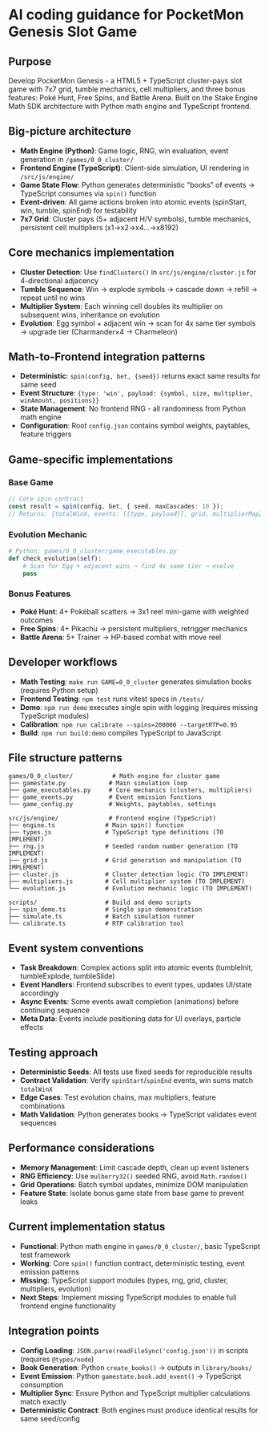 # AI coding guidance for PocketMon Genesis Slot Game

## Purpose
Develop PocketMon Genesis - a HTML5 + TypeScript cluster-pays slot game with 7x7 grid, tumble mechanics, cell multipliers, and three bonus features: Poké Hunt, Free Spins, and Battle Arena. Built on the Stake Engine Math SDK architecture with Python math engine and TypeScript frontend.

## Big-picture architecture
- **Math Engine (Python)**: Game logic, RNG, win evaluation, event generation in `/games/0_0_cluster/` 
- **Frontend Engine (TypeScript)**: Client-side simulation, UI rendering in `/src/js/engine/`
- **Game State Flow**: Python generates deterministic "books" of events → TypeScript consumes via `spin()` function
- **Event-driven**: All game actions broken into atomic events (spinStart, win, tumble, spinEnd) for testability
- **7x7 Grid**: Cluster pays (5+ adjacent H/V symbols), tumble mechanics, persistent cell multipliers (x1→x2→x4...→x8192)

## Core mechanics implementation
- **Cluster Detection**: Use `findClusters()` in `src/js/engine/cluster.js` for 4-directional adjacency
- **Tumble Sequence**: Win → explode symbols → cascade down → refill → repeat until no wins
- **Multiplier System**: Each winning cell doubles its multiplier on subsequent wins, inheritance on evolution
- **Evolution**: Egg symbol + adjacent win → scan for 4x same tier symbols → upgrade tier (Charmander×4 → Charmeleon)

## Math-to-Frontend integration patterns
- **Deterministic**: `spin(config, bet, {seed})` returns exact same results for same seed
- **Event Structure**: `{type: 'win', payload: {symbol, size, multiplier, winAmount, positions}}`
- **State Management**: No frontend RNG - all randomness from Python math engine
- **Configuration**: Root `config.json` contains symbol weights, paytables, feature triggers

## Game-specific implementations

### Base Game
```typescript
// Core spin contract
const result = spin(config, bet, { seed, maxCascades: 10 });
// Returns: {totalWinX, events: [{type, payload}], grid, multiplierMap}
```

### Evolution Mechanic  
```python
# Python: games/0_0_cluster/game_executables.py
def check_evolution(self):
    # Scan for Egg + adjacent wins → find 4x same tier → evolve
    pass
```

### Bonus Features
- **Poké Hunt**: 4+ Pokéball scatters → 3x1 reel mini-game with weighted outcomes
- **Free Spins**: 4+ Pikachu → persistent multipliers, retrigger mechanics  
- **Battle Arena**: 5+ Trainer → HP-based combat with move reel

## Developer workflows
- **Math Testing**: `make run GAME=0_0_cluster` generates simulation books (requires Python setup)
- **Frontend Testing**: `npm test` runs vitest specs in `/tests/` 
- **Demo**: `npm run demo` executes single spin with logging (requires missing TypeScript modules)
- **Calibration**: `npm run calibrate --spins=200000 --targetRTP=0.95`
- **Build**: `npm run build:demo` compiles TypeScript to JavaScript

## File structure patterns
```
games/0_0_cluster/           # Math engine for cluster game
├── gamestate.py            # Main simulation loop
├── game_executables.py     # Core mechanics (clusters, multipliers)  
├── game_events.py          # Event emission functions
└── game_config.py          # Weights, paytables, settings

src/js/engine/              # Frontend engine (TypeScript)
├── engine.ts              # Main spin() function
├── types.js               # TypeScript type definitions (TO IMPLEMENT)
├── rng.js                 # Seeded random number generation (TO IMPLEMENT)
├── grid.js                # Grid generation and manipulation (TO IMPLEMENT)
├── cluster.js             # Cluster detection logic (TO IMPLEMENT)
├── multipliers.js         # Cell multiplier system (TO IMPLEMENT)
└── evolution.js           # Evolution mechanic logic (TO IMPLEMENT)

scripts/                   # Build and demo scripts
├── spin_demo.ts           # Single spin demonstration
├── simulate.ts            # Batch simulation runner
└── calibrate.ts           # RTP calibration tool
```

## Event system conventions
- **Task Breakdown**: Complex actions split into atomic events (tumbleInit, tumbleExplode, tumbleSlide)
- **Event Handlers**: Frontend subscribes to event types, updates UI/state accordingly
- **Async Events**: Some events await completion (animations) before continuing sequence
- **Meta Data**: Events include positioning data for UI overlays, particle effects

## Testing approach
- **Deterministic Seeds**: All tests use fixed seeds for reproducible results
- **Contract Validation**: Verify `spinStart`/`spinEnd` events, win sums match `totalWinX`
- **Edge Cases**: Test evolution chains, max multipliers, feature combinations
- **Math Validation**: Python generates books → TypeScript validates event sequences

## Performance considerations
- **Memory Management**: Limit cascade depth, clean up event listeners
- **RNG Efficiency**: Use `mulberry32()` seeded RNG, avoid `Math.random()`
- **Grid Operations**: Batch symbol updates, minimize DOM manipulation
- **Feature State**: Isolate bonus game state from base game to prevent leaks

## Current implementation status
- **Functional**: Python math engine in `games/0_0_cluster/`, basic TypeScript test framework
- **Working**: Core `spin()` function contract, deterministic testing, event emission patterns
- **Missing**: TypeScript support modules (types, rng, grid, cluster, multipliers, evolution)
- **Next Steps**: Implement missing TypeScript modules to enable full frontend engine functionality

## Integration points
- **Config Loading**: `JSON.parse(readFileSync('config.json'))` in scripts (requires `@types/node`)
- **Book Generation**: Python `create_books()` → outputs in `library/books/`
- **Event Emission**: Python `gamestate.book.add_event()` → TypeScript consumption
- **Multiplier Sync**: Ensure Python and TypeScript multiplier calculations match exactly
- **Deterministic Contract**: Both engines must produce identical results for same seed/config